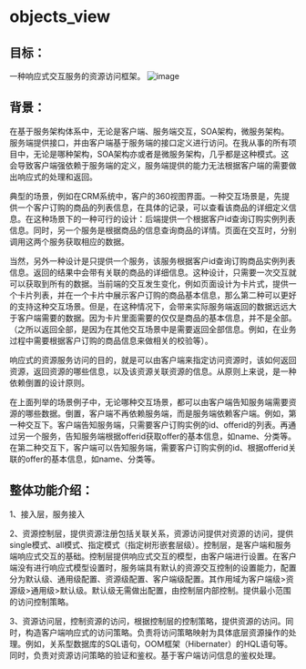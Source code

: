 # objects_view
## 目标：
一种响应式交互服务的资源访问框架。
![image](https://user-images.githubusercontent.com/44310324/62463179-ed544100-b7bb-11e9-9821-e908ee940bfd.png)

## 背景：
在基于服务架构体系中，无论是客户端、服务端交互，SOA架构，微服务架构。服务端提供接口，并由客户端基于服务端的接口定义进行访问。在我从事的所有项目中，无论是哪种架构，SOA架构亦或者是微服务架构，几乎都是这种模式。这会导致客户端强依赖于服务端的定义，服务端提供的能力无法根据客户端的需要做出响应式的处理和返回。

典型的场景，例如在CRM系统中，客户的360视图界面。一种交互场景是，先提供一个客户订购的商品的列表信息，在具体的记录，可以查看该商品的详细定义信息。在这种场景下的一种可行的设计：后端提供一个根据客户id查询订购实例列表信息。同时，另一个服务是根据商品的信息查询商品的详情。页面在交互时，分别调用这两个服务获取相应的数据。

当然，另外一种设计是只提供一个服务，该服务根据客户id查询订购商品实例列表信息。返回的结果中会带有关联的商品的详细信息。这种设计，只需要一次交互就可以获取到所有的数据。当前端的交互发生变化，例如页面设计为卡片式，提供一个卡片列表，并在一个卡片中展示客户订购的商品基本信息，那么第二种可以更好的支持这种交互场景。但是，在这种情况下，会带来实际服务端返回的数据远远大于客户端需要的数据。因为卡片里面需要的仅仅是商品的基本信息，并不是全部。（之所以返回全部，是因为在其他交互场景中是需要返回全部信息。例如，在业务过程中需要根据客户订购的商品信息来做相关的校验等）。

响应式的资源服务访问的目的，就是可以由客户端来指定访问资源时，该如何返回资源，返回资源的哪些信息，以及该资源关联资源的信息。从原则上来说，是一种依赖倒置的设计原则。

在上面列举的场景例子中，无论哪种交互场景，都可以由客户端告知服务端需要资源的哪些数据。倒置，客户端不再依赖服务端，而是服务端依赖客户端。例如，第一种交互下。客户端告知服务端，只需要客户订购实例的id、offerid的列表。再通过另一个服务，告知服务端根据offerid获取offer的基本信息，如name、分类等。在第二种交互下，客户端可以告知服务端，需要客户订购实例的id、根据offerid关联的offer的基本信息，如name、分类等。


## 整体功能介绍：
1、接入层，服务接入

2、资源控制层，提供资源注册包括关联关系，资源访问提供对资源的访问，提供single模式、all模式、指定模式（指定树形嵌套层级）。控制层，是客户端和服务端响应式交互的基础。控制层提供响应式交互的模型，由客户端进行设置。在客户端没有进行响应式模型设置时，服务端具有默认的资源交互控制的设置能力，配置分为默认级、通用级配置、资源级配置、客户端级配置。其作用域为客户端级>资源级>通用级>默认级。默认级无需做出配置，由控制层内部控制。提供最小范围的访问控制策略。

3、资源访问层，控制资源的访问，根据控制层的控制策略，提供资源的访问。同时，构造客户端响应式的访问策略。负责将访问策略映射为具体底层资源操作的处理。例如，关系型数据库的SQL语句，OOM框架（Hibernater）的HQL语句等。同时，负责对资源访问策略的验证和鉴权。基于客户端访问信息的鉴权处理。
